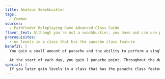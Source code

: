 ```yaml
---
title: Amateur Swashbuckler
tags:
  - Combat
sources:
  - Pathfinder Roleplaying Game Advanced Class Guide
flavor_text: Although you're not a swashbuckler, you have and can use panache.
prerequisites:
  - no levels in a class that has the panache class feature
benefit: |
  You gain a small amount of panache and the ability to perform a single 1st-level swashbuckler deed. Choose a 1st-level deed from the swashbuckler's deeds class feature (you can't select opportune parry and riposte). Once chosen, this deed can't be changed.

  At the start of each day, you gain 1 panache point. Throughout the day, you can gain a number of panache points, up to a maximum equal to your Charisma modifier (minimum 1). You can regain panache points as the swashbuckler's panache class feature. You can spend these points to perform the 1st-level deed you chose upon taking this feat as well as any other deeds you have gained through feats or magic items.
special: |
  If you later gain levels in a class that has the panache class feature, you can immediately trade this feat for the [Extra Panache](/feats/extra-panache/) feat.
---
```


